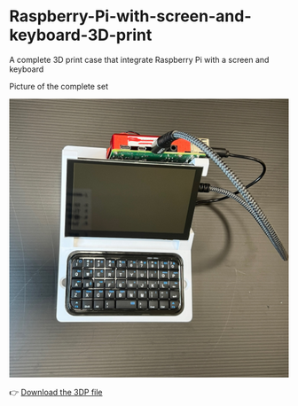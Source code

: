 # Raspberry-Pi-with-screen-and-keyboard-3D-print
A complete 3D print case that integrate Raspberry Pi with a screen and keyboard

Picture of the complete set

![Raspberry Pi 4 with bluetooth keyboard](images/IMG_9604.jpg)

👉 [Download the 3DP file](https://github.com/MiaoReynolds/Raspberry-Pi-with-screen-and-keyboard-3D-print/blob/main/3DPfile/aaa-RaspberryPi4Case_V3.step?raw=true)
